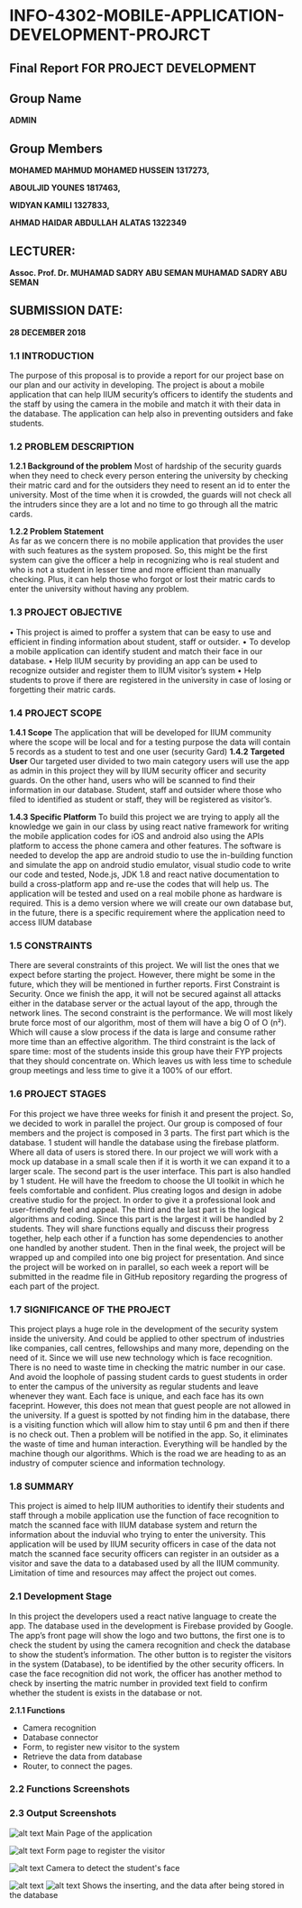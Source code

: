 # INFO-4302-MOBILE-APPLICATION-DEVELOPMENT-PROJRCT
 
## Final Report FOR PROJECT DEVELOPMENT 

## Group Name
**ADMIN**

## Group Members
**MOHAMED MAHMUD MOHAMED HUSSEIN 			1317273,**

**ABOULJID YOUNES 						1817463,**

**WIDYAN KAMILI 							1327833,**

**AHMAD HAIDAR ABDULLAH ALATAS 			1322349**

## LECTURER:
**Assoc. Prof. Dr. MUHAMAD SADRY ABU SEMAN MUHAMAD SADRY ABU SEMAN**

## SUBMISSION DATE:
**28 DECEMBER 2018**

### 1.1 INTRODUCTION 
The purpose of this proposal is to provide a report for our project base on our plan and our activity in developing. The project is about a mobile application that can help IIUM security’s officers to identify the students and the staff by using the camera in the mobile and match it with their data in the database. The application can help also in preventing outsiders and fake students.  
 	 
### 1.2 PROBLEM DESCRIPTION 
**1.2.1 Background of the problem** 
Most of hardship of the security guards when they need to check every person entering the university by checking their matric card and for the outsiders they need to resent an id to enter the university. Most of the time when it is crowded, the guards will not check all the intruders since they are a lot and no time to go through all the matric cards.   
 
**1.2.2 Problem Statement**   
As far as we concern there is no mobile application that provides the user with such features as the system proposed. So, this might be the first system can give the officer a help in recognizing who is real student and who is not a student in lesser time and more efficient than manually checking. Plus, it can help those who forgot or lost their matric cards to enter the university without having any problem. 	 
 
### 1.3 PROJECT OBJECTIVE 
•	This project is aimed to proffer a system that can be easy to use and efficient in finding information about student, staff or outsider.
•	To develop a mobile application can identify student and match their face in our database.
•	Help IIUM security by providing an app can be used to recognize outsider and register them to IIUM visitor’s system 
•	Help students to prove if there are registered in the university in case of losing or forgetting their matric cards.
 
 
### 1.4 PROJECT SCOPE 
 
**1.4.1 Scope**
The application that will be developed for IIUM community where the scope will be
local and for a testing purpose the data will contain 5 records as a student to test
and one user (security Gard)
**1.4.2 Targeted User**
Our targeted user divided to two main category users will use the app as admin in this project they will by IIUM security officer and security guards. On the other hand, users who will be scanned to find their information in our database. Student, staff and outsider where those who filed to identified as student or staff, they will be registered as visitor’s.
 
**1.4.3 Specific Platform** 
To build this project we are trying to apply all the knowledge we gain in our class by using react native framework for writing the mobile application codes for iOS and android also using the APIs platform to access the phone camera and other features. The software is needed to develop the app are android studio to use the in-building function and simulate the app on android studio emulator, visual studio code to write our code and tested, Node.js, JDK 1.8 and react native documentation to build a cross-platform app and re-use the codes that will help us. 
The application will be tested and used on a real mobile phone as hardware is required. This is a demo version where we will create our own database but, in the future, there is a specific requirement where the application need to access IIUM database   
### 1.5 CONSTRAINTS 
There are several constraints of this project. We will list the ones that we expect before starting the project. However, there might be some in the future, which they will be mentioned in further reports.
First Constraint is Security. Once we finish the app, it will not be secured against all attacks either in the database server or the actual layout of the app, through the network lines. 
The second constraint is the performance. We will most likely brute force most of our algorithm, most of them will have a big O of O (n²). Which will cause a slow process if the data is large and consume rather more time than an effective algorithm. 
The third constraint is the lack of spare time: most of the students inside this group have their FYP projects that they should concentrate on. Which leaves us with less time to schedule group meetings and less time to give it a 100% of our effort.
 
### 1.6 PROJECT STAGES 
For this project we have three weeks for finish it and present the project. So, we decided to work in parallel the project. Our group is composed of four members and the project is composed in 3 parts.
The first part which is the database. 1 student will handle the database using the firebase platform. Where all data of users is stored there. In our project we will work with a mock up database in a small scale then if it is worth it we can expand it to a larger scale. 
The second part is the user interface. This part is also handled by 1 student. He will have the freedom to choose the UI toolkit in which he feels comfortable and confident. Plus creating logos and design in adobe creative studio for the project. In order to give it a professional look and user-friendly feel and appeal.
The third and the last part is the logical algorithms and coding. Since this part is the largest it will be handled by 2 students. They will share functions equally and discuss their progress together, help each other if a function has some dependencies to another one handled by another student.
Then in the final week, the project will be wrapped up and compiled into one big project for presentation.
And since the project will be worked on in parallel, so each week a report will be submitted in the readme file in GitHub repository regarding the progress of each part of the project.  
 
### 1.7 SIGNIFICANCE OF THE PROJECT 
This project plays a huge role in the development of the security system inside the university. And could be applied to other spectrum of industries like companies, call centres, fellowships and many more, depending on the need of it. Since we will use new technology which is face recognition. There is no need to waste time in checking the matric number in our case. And avoid the loophole of passing student cards to guest students in order to enter the campus of the university as regular students and leave whenever they want. Each face is unique, and each face has its own faceprint. However, this does not mean that guest people are not allowed in the university. If a guest is spotted by not finding him in the database, there is a visiting function which will allow him to stay until 6 pm and then if there is no check out. Then a problem will be notified in the app. So, it eliminates the waste of time and human interaction. Everything will be handled by the machine though our algorithms. Which is the road we are heading to as an industry of computer science and information technology. 
 
### 1.8 SUMMARY 
This project is aimed to help IIUM authorities to identify their students and staff through a mobile application use the function of face recognition to match the scanned face with IIUM database system and return the information about the induvial who trying to enter the university. This application will be used by IIUM security officers in case of the data not match the scanned face security officers can register in an outsider as a visitor and save the data to a databased used by all the IIUM community. Limitation of time and resources may affect the project out comes. 

### 2.1 Development Stage
In this project the developers used a react native language to create the app. The database used in the development is Firebase provided by Google.
The app’s front page will show the logo and two buttons, the first one is to check the student by using the camera recognition and check the database to show the student’s information. The other button is to register the visitors in the system (Database), to be identified by the other security officers.
In case the face recognition did not work, the officer has another method to check by inserting the matric number in provided text field to confirm whether the student is exists in the database or not. 

**2.1.1 Functions**
-	Camera recognition
-	Database connector 
-	Form, to register new visitor to the system
-	Retrieve the data from database
-	Router, to connect the pages. 

### 2.2 Functions Screenshots


### 2.3 Output Screenshots
![alt text](https://github.com/MH1036/INFO-4302-MOBILE-APPLICATION-DEVELOPMENT-PROJRCT/tree/master/screenshots/1.jpeg)
Main Page of the application

![alt text](https://github.com/MH1036/INFO-4302-MOBILE-APPLICATION-DEVELOPMENT-PROJRCT/tree/master/screenshots/2.jpeg)
Form page to register the visitor

![alt text](https://github.com/MH1036/INFO-4302-MOBILE-APPLICATION-DEVELOPMENT-PROJRCT/tree/master/screenshots/3.jpeg)
Camera to detect the student's face

![alt text](https://github.com/MH1036/INFO-4302-MOBILE-APPLICATION-DEVELOPMENT-PROJRCT/tree/master/screenshots/4.jpeg)
![alt text](https://github.com/MH1036/INFO-4302-MOBILE-APPLICATION-DEVELOPMENT-PROJRCT/tree/master/screenshots/5.jpeg)
Shows the inserting, and the data after being stored in the database
